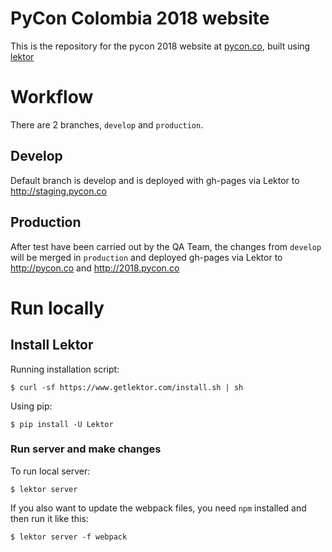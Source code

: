 # PyCon Colombia 2018 website

This is the repository for the pycon 2018 website at [pycon.co](https://pycon.co/), built using [lektor](https://www.getlektor.com)

# Workflow

There are 2 branches, `develop` and `production`.

## Develop
Default branch is develop and is deployed with gh-pages via Lektor to http://staging.pycon.co

## Production
After test have been carried out by the QA Team, the changes from `develop`
will be merged in `production` and deployed gh-pages via Lektor to http://pycon.co
and http://2018.pycon.co

# Run locally

## Install Lektor

Running installation script:
```
$ curl -sf https://www.getlektor.com/install.sh | sh
```

Using pip:
```
$ pip install -U Lektor
```

### Run server and make changes

To run local server:

```
$ lektor server
```

If you also want to update the webpack files, you need `npm` installed
and then run it like this:

```
$ lektor server -f webpack
```

